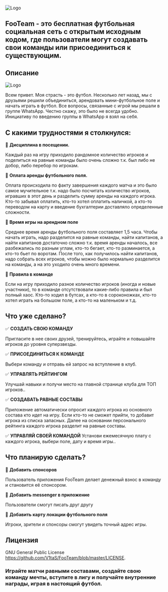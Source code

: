 ![Logo](https://footeam.ru/wp-content/uploads/2020/09/logo-2.png "FooTeam")

## FooTeam - это бесплатная футбольная социальная сеть с открытым исходным кодом, где пользователи могут создавать свои команды или присоединиться к существующим. 

## Описание
![Logo](https://footeam.ru/wp-content/uploads/2020/11/vertecalRus.png "FooTeam")

Всем привет. Моя страсть - это футбол. Несколько лет назад, мы с друзьями решили объединиться, арендовать мини-футбольное поле и начать играть в футбол. Все вопросы, связанные с игрой мы решали в группе WhatsApp. Честно скажу, это было не всегда удобно. Инициативу по введению группы в WhatsApp я взял на себя.

## С какими трудностями я столкнулся:

:black_square_button: **Дисциплина в посещении.**

Каждый раз на игру приходило рандомное количество игроков и поделиться на равные команды было очень сложно т.к. был либо не добор, либо перебор по игрокам.

:black_square_button: **Оплата аренды футбольного поля.**

Оплата происходила по факту завершения каждого матча и это было самое мучительное т.к. надо было посчитать количество игроков, игравших в этот день и разделить сумму аренды на каждого игрока. Кто-то забывал оплатить, кто-то хотел оплатить наличкой, а кто-то переводом на карту и введение бухгалтерии доставляло определенные сложности.

:black_square_button: **Время игры на арендном поле**

Среднее время аренды футбольного поля составляет 1,5 часа. Чтобы начать играть, надо разделится на равные команды, найти капитанов, а найти капитанов достаточно сложно т.к. время аренды началось, все разбежались по разным углам, кто-то бегает, кто-то разминается, а кто-то бьет по воротам. После того, как получилось найти капитанов, надо собрать всех игроков, чтобы можно было нормально разделится на команды, а на это уходило очень много времени.

:black_square_button: **Правила в команде**

Если на игру приходило разное количество игроков (иногда и новые участники), то в команде отсутствовали какие-либо правила и был полный хаос. Кто-то ходил в бутсах, а кто-то в сороконожках, кто-то хотел играть на большом поле, а кто-то на маленьком и т.д.

## Что уже сделано?

:white_check_mark: **СОЗДАТЬ СВОЮ КОМАНДУ**

Пригласите в нее своих друзей, тренируйтесь, играйте и повышайте игроков до уровня суперзвезды.

:white_check_mark: **ПРИСОЕДИНИТЬСЯ К КОМАНДЕ**

Выбери команду и отправь ей запрос на вступление в клуб.

:white_check_mark: **УПРАВЛЯТЬ РЕЙТИНГОМ**

Улучшай навыки и получи место на главной странице клуба для ТОП игроков..

:white_check_mark: **СОЗДАВАТЬ РАВНЫЕ СОСТАВЫ**

Приложение автоматически опросит каждого игрока из основного состава кто идет на игру. Если кто-то не сможет прийти, то добавит игрока из списка запасных. Далее на основании персонального рейтинга каждого игрока разделит на равные составы.

:white_check_mark: **УПРАВЛЯЙ СВОЕЙ КОМАНДОЙ**
Установи ежемесячную плату с каждого игрока, выбери поле, дату и время игры..

## Что планирую сделать?

:black_square_button: **Добавить спонсоров**

Пользователь приложения FooTeam делает денежный взнос в команду и становится её спонсором.

:black_square_button: **Добавить messenger в приложение**

Пользователи смогут писать друг другу

:black_square_button: **Добавить карту локации футбольного поля**

Игроки, зрители и спонсоры смогут увидеть точный адрес игры.

## Лицензия

GNU General Public License <https://github.com/V1taS/FooTeam/blob/master/LICENSE>.

### Играйте матчи равными составами, создайте свою команду мечты, вступите в лигу и получайте внутренние награды, играя в настоящий футбол.

